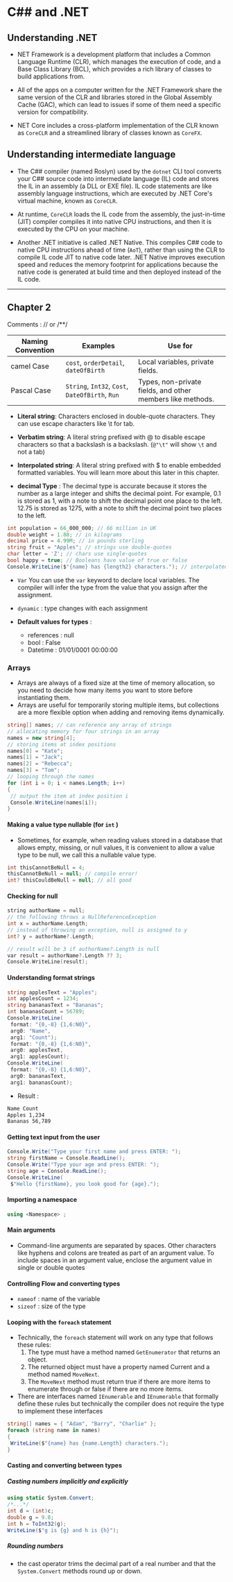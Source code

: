 # C## and .NET

## Understanding .NET

- NET Framework is a development platform that includes a Common Language Runtime (CLR), which manages the execution of code, and a Base Class Library (BCL), which provides a rich library of classes to build applications from.

- All of the apps on a computer written for the .NET Framework share the same version of the CLR and libraries stored in the Global Assembly Cache (GAC), which can lead to issues if some of them need a specific version for compatibility.

- NET Core includes a cross-platform implementation of the CLR known as `CoreCLR` and a streamlined library of classes known as `CoreFX`.

## Understanding intermediate language

- The C## compiler (named Roslyn) used by the `dotnet` CLI tool converts your C## source code into intermediate language (IL) code and stores the IL in an assembly (a DLL or EXE file). IL code statements are like assembly language instructions, which are executed by .NET Core's virtual machine, known as `CoreCLR`.

- At runtime, `CoreCLR` loads the IL code from the assembly, the just-in-time (JIT) compiler compiles it into native CPU instructions, and then it is executed by the CPU on your machine.

- Another .NET initiative is called .NET Native. This compiles C## code to native CPU instructions ahead of time (`AoT`), rather than using the CLR to compile IL code JIT to native code later. .NET Native improves execution speed and reduces the memory footprint for applications because the native code is generated at build time and then deployed instead of the IL code.

---

## Chapter 2

Comments : // or /**/

| Naming Convention | Examples                                        | Use for                                                    |
| ----------------- | ----------------------------------------------- | ---------------------------------------------------------- |
| camel Case        | `cost`, `orderDetail`, `dateOfBirth`            | Local variables, private fields.                           |
| Pascal Case       | `String`, `Int32`, `Cost`, `DateOfBirth`, `Run` | Types, non-private fields, and other members like methods. |

- **Literal string**: Characters enclosed in double-quote characters. They can use escape characters like \t for tab.
- **Verbatim string**: A literal string prefixed with @ to disable escape characters so that a backslash is a backslash. (`@"\t"` will show `\t` and not a tab)
- **Interpolated string**: A literal string prefixed with $ to enable embedded formatted variables. You will learn more about this later in this chapter.

- **decimal Type**  : The decimal type is accurate because it stores the number as a large integer and shifts the decimal point. For example, 0.1 is stored as 1, with a note to shift the decimal point one place to the left. 12.75 is stored as 1275, with a note to shift the decimal point two places to the left.

```c#
int population = 66_000_000; // 66 million in UK
double weight = 1.88; // in kilograms
decimal price = 4.99M; // in pounds sterling
string fruit = "Apples"; // strings use double-quotes
char letter = 'Z'; // chars use single-quotes
bool happy = true; // Booleans have value of true or false
Console.WriteLine($"{name} has {length2} characters."); // interpolated string
```

- `Var` You can use the `var` keyword to declare local variables. The compiler will infer the type from the value that you assign after the assignment.

- `dynamic`  : type changes with each assignment

- **Default values for types**  :

  - references : null
  - bool : False
  - Datetime : 01/01/0001 00:00:00

### Arrays

- Arrays are always of a fixed size at the time of memory allocation, so you need to decide how many items you want to store before instantiating them.
- Arrays are useful for temporarily storing multiple items, but collections are a more flexible option when adding and removing items dynamically.

```c#
string[] names; // can reference any array of strings
// allocating memory for four strings in an array
names = new string[4];
// storing items at index positions
names[0] = "Kate";
names[1] = "Jack";
names[2] = "Rebecca";
names[3] = "Tom";
// looping through the names
for (int i = 0; i < names.Length; i++)
{
 // output the item at index position i
 Console.WriteLine(names[i]);
}
```

#### Making a value type nullable (for `int` )

- Sometimes, for example, when reading values stored in a database that allows empty, missing, or null values, it is convenient to allow a value type to be null, we call this a nullable value type.

```c#
int thisCannotBeNull = 4;
thisCannotBeNull = null; // compile error!
int? thisCouldBeNull = null; // all good
```

#### Checking for null

```c
string authorName = null;
// the following throws a NullReferenceException
int x = authorName.Length;
// instead of throwing an exception, null is assigned to y
int? y = authorName?.Length;

// result will be 3 if authorName?.Length is null
var result = authorName?.Length ?? 3;
Console.WriteLine(result);
```

#### Understanding format strings

```c#
string applesText = "Apples";
int applesCount = 1234;
string bananasText = "Bananas";
int bananasCount = 56789;
Console.WriteLine(
 format: "{0,-8} {1,6:N0}",
 arg0: "Name",
 arg1: "Count");
 format: "{0,-8} {1,6:N0}",
 arg0: applesText,
 arg1: applesCount);
Console.WriteLine(
 format: "{0,-8} {1,6:N0}",
 arg0: bananasText,
 arg1: bananasCount);
```

- Result :

```bash
Name Count
Apples 1,234
Bananas 56,789
```

#### Getting text input from the user

```c#
Console.Write("Type your first name and press ENTER: ");
string firstName = Console.ReadLine();
Console.Write("Type your age and press ENTER: ");
string age = Console.ReadLine();
Console.WriteLine(
 $"Hello {firstName}, you look good for {age}.");
```

#### Importing a namespace

```c#
using <Namespace> ;
```

#### Main arguments

- Command-line arguments are separated by spaces. Other characters like hyphens and colons are treated as part of an argument value. To include spaces in an argument value, enclose the argument value in single or double quotes

#### Controlling Flow and converting types

- `nameof` : name of the variable
- `sizeof` : size of the type

#### Looping with the `foreach` statement

- Technically, the `foreach` statement will work on any type that follows these rules:
  1. The type must have a method named `GetEnumerator` that returns an object.
  2. The returned object must have a property named Current and a method named `MoveNext`.
  3. The `MoveNext` method must return true if there are more items to enumerate through or false if there are no more items.
- There are interfaces named `IEnumerable` and `IEnumerable` that formally define these rules but technically the compiler does not require the type to implement these interfaces

```c#
string[] names = { "Adam", "Barry", "Charlie" };
foreach (string name in names)
{
 WriteLine($"{name} has {name.Length} characters.");
}
```

#### Casting and converting between types

##### Casting numbers implicitly and explicitly

```c#
using static System.Convert;
/*...*/
int d = (int)c;
double g = 9.8;
int h = ToInt32(g);
WriteLine($"g is {g} and h is {h}");
```

##### Rounding numbers

- the cast operator trims the decimal part of a real number and that the `System.Convert` methods round up or down.

